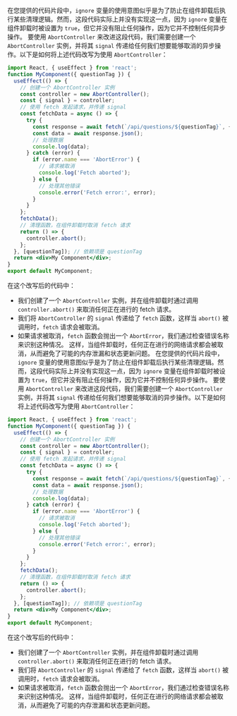 在您提供的代码片段中，`ignore` 变量的使用意图似乎是为了防止在组件卸载后执行某些清理逻辑。然而，这段代码实际上并没有实现这一点，因为 `ignore` 变量在组件卸载时被设置为 `true`，但它并没有阻止任何操作，因为它并不控制任何异步操作。
要使用 `AbortController` 来改进这段代码，我们需要创建一个 `AbortController` 实例，并将其 `signal` 传递给任何我们想要能够取消的异步操作。以下是如何将上述代码改写为使用 `AbortController`：
```jsx
import React, { useEffect } from 'react';
function MyComponent({ questionTag }) {
  useEffect(() => {
    // 创建一个 AbortController 实例
    const controller = new AbortController();
    const { signal } = controller;
    // 使用 fetch 发起请求，并传递 signal
    const fetchData = async () => {
      try {
        const response = await fetch(`/api/questions/${questionTag}`, { signal });
        const data = await response.json();
        // 处理数据
        console.log(data);
      } catch (error) {
        if (error.name === 'AbortError') {
          // 请求被取消
          console.log('Fetch aborted');
        } else {
          // 处理其他错误
          console.error('Fetch error:', error);
        }
      }
    };
    fetchData();
    // 清理函数，在组件卸载时取消 fetch 请求
    return () => {
      controller.abort();
    };
  }, [questionTag]); // 依赖项是 questionTag
  return <div>My Component</div>;
}
export default MyComponent;
```
在这个改写后的代码中：
- 我们创建了一个 `AbortController` 实例，并在组件卸载时通过调用 `controller.abort()` 来取消任何正在进行的 fetch 请求。
- 我们将 `AbortController` 的 `signal` 传递给了 `fetch` 函数，这样当 `abort()` 被调用时，`fetch` 请求会被取消。
- 如果请求被取消，`fetch` 函数会抛出一个 `AbortError`，我们通过检查错误名称来识别这种情况。
这样，当组件卸载时，任何正在进行的网络请求都会被取消，从而避免了可能的内存泄漏和状态更新问题。
在您提供的代码片段中，`ignore` 变量的使用意图似乎是为了防止在组件卸载后执行某些清理逻辑。然而，这段代码实际上并没有实现这一点，因为 `ignore` 变量在组件卸载时被设置为 `true`，但它并没有阻止任何操作，因为它并不控制任何异步操作。
要使用 `AbortController` 来改进这段代码，我们需要创建一个 `AbortController` 实例，并将其 `signal` 传递给任何我们想要能够取消的异步操作。以下是如何将上述代码改写为使用 `AbortController`：
```jsx
import React, { useEffect } from 'react';
function MyComponent({ questionTag }) {
  useEffect(() => {
    // 创建一个 AbortController 实例
    const controller = new AbortController();
    const { signal } = controller;
    // 使用 fetch 发起请求，并传递 signal
    const fetchData = async () => {
      try {
        const response = await fetch(`/api/questions/${questionTag}`, { signal });
        const data = await response.json();
        // 处理数据
        console.log(data);
      } catch (error) {
        if (error.name === 'AbortError') {
          // 请求被取消
          console.log('Fetch aborted');
        } else {
          // 处理其他错误
          console.error('Fetch error:', error);
        }
      }
    };
    fetchData();
    // 清理函数，在组件卸载时取消 fetch 请求
    return () => {
      controller.abort();
    };
  }, [questionTag]); // 依赖项是 questionTag
  return <div>My Component</div>;
}
export default MyComponent;
```
在这个改写后的代码中：
- 我们创建了一个 `AbortController` 实例，并在组件卸载时通过调用 `controller.abort()` 来取消任何正在进行的 fetch 请求。
- 我们将 `AbortController` 的 `signal` 传递给了 `fetch` 函数，这样当 `abort()` 被调用时，`fetch` 请求会被取消。
- 如果请求被取消，`fetch` 函数会抛出一个 `AbortError`，我们通过检查错误名称来识别这种情况。
这样，当组件卸载时，任何正在进行的网络请求都会被取消，从而避免了可能的内存泄漏和状态更新问题。
